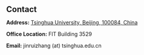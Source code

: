 <h2 style="margin: 60px 0px 10px;">Contact</h2>

<p><strong>Address:</strong> <a href="https://maps.app.goo.gl/WpiFuAgFpjMsLqfG8"> Tsinghua University, Beijing, 100084, China </a>
<br />

<strong>Office Location:</strong> FIT Building 3529
<br />

<strong>Email:</strong> <email>jinruizhang (at) tsinghua.edu.cn</email> </p>
